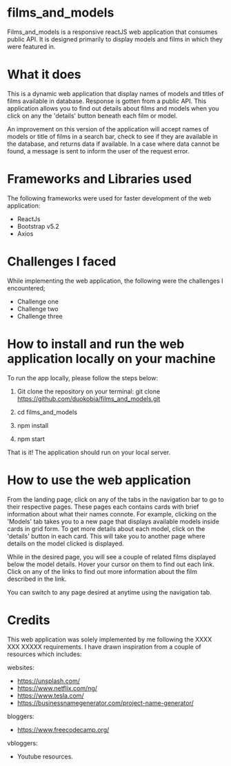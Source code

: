 # films_and_models

Films_and_models is a responsive reactJS web application that consumes public API. It is designed primarily to display models and films in which they were featured in. 


# What it does

This is a dynamic web application that display names of models and titles of films available in database. Response is gotten from a public API. This application allows you to find out details about films and models when you click on any the 'details' button beneath each film or model.

An improvement on this version of the application will accept names of models or title of films in a search bar, check to see if they are available in the database, and returns data if available. In a case where data cannot be found, a message is sent to inform the user of the request error.


# Frameworks and Libraries used

The following frameworks were used for faster development of the web application:

- ReactJs
- Bootstrap v5.2
- Axios


# Challenges I faced

While implementing the web application, the following were the challenges I encountered; 

- Challenge one
- Challenge two
- Challenge three


# How to install and run the web application locally on your machine

To run the app locally, please follow the steps below:

1. Git clone the repository on your terminal:
  git clone https://github.com/duokobia/films_and_models.git
  
2. cd films_and_models

3. npm install

4. npm start

That is it! The application should run on your local server.



# How to use the web application

From the landing page, click on any of the tabs in the navigation bar to go to their respective pages. These pages each contains cards with brief information about what their names connote. For example, clicking on the 'Models' tab takes you to a new page that displays available models inside cards in grid form. To get more details about each model, click on the 'details' button in each card. This will take you to another page where details on the model clicked is displayed.

While in the desired page, you will see a couple of related films displayed below the model details. Hover your cursor on them to find out each link. Click on any of the links to find out more information about the film described in the link.

You can switch to any page desired at anytime using the navigation tab.  


# Credits

This web application was solely implemented by me following the XXXX XXX XXXXX requirements. I have drawn inspiration from a couple of resources which includes:

websites:
- https://unsplash.com/
- https://www.netflix.com/ng/
- https://www.tesla.com/
- https://businessnamegenerator.com/project-name-generator/

bloggers:
- https://www.freecodecamp.org/

vbloggers:
- Youtube resources.



